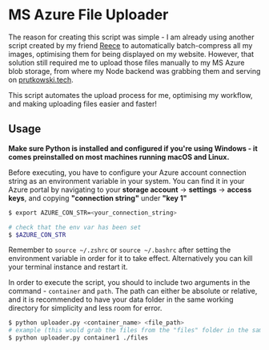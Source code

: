 # MS Azure File Uploader 

The reason for creating this script was simple - I am already using another script created by my friend [Reece](https://github.com/Reeceeboii/Batch-Compression) 
to automatically batch-compress all my images, optimising them for being displayed on my website. However, that solution still required me to upload those files
manually to my MS Azure blob storage, from where my Node backend was grabbing them and serving on [prutkowski.tech](https://prutkowski.tech).

This script automates the upload process for me, optimising my workflow, and making uploading files easier and faster!

## Usage

**Make sure Python is installed and configured if you're using Windows - it comes preinstalled on most machines running macOS and Linux.**

Before executing, you have to configure your Azure account connection string as an environment variable in your system.
You can find it in your Azure portal by navigating to your **storage account** -> **settings** -> **access keys**, and copying **"connection string"** under **"key 1"**

```bash
$ export AZURE_CON_STR=<your_connection_string>

# check that the env var has been set
$ $AZURE_CON_STR
```
Remember to `source ~/.zshrc` or `source ~/.bashrc` after setting the environment variable in order for it to take effect. Alternatively you can kill your terminal instance and restart it. 

In order to execute the script, you should to include two arguments in the command - `container` and `path`.
The path can either be absolute or relative, and it is recommended to have your data folder in the same working directory for simplicity and less room for error.

```bash
$ python uploader.py <container_name> <file_path>
# example (this would grab the files from the "files" folder in the same working directory):
$ python uploader.py container1 ./files
```


